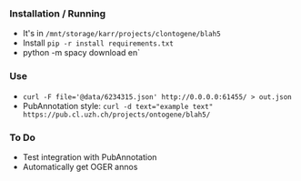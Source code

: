 ### Installation / Running

* It's in `/mnt/storage/karr/projects/clontogene/blah5`
* Install `pip -r install requirements.txt`
* python -m spacy download en`

### Use

* `curl -F file='@data/6234315.json' http://0.0.0.0:61455/ > out.json`
* PubAnnotation style: `curl -d text="example text"   https://pub.cl.uzh.ch/projects/ontogene/blah5/`

### To Do

* Test integration with PubAnnotation
* Automatically get OGER annos
